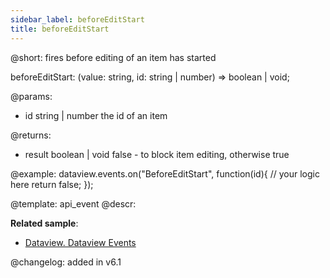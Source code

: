 ```yaml
---
sidebar_label: beforeEditStart
title: beforeEditStart
---          
```


@short: fires before editing of an item has started

beforeEditStart: (value: string, id: string | number) => boolean | void;

@params:
- id		string | number		the id of an item

@returns:
- result		boolean | void		false - to block item editing, otherwise true

@example:
dataview.events.on("BeforeEditStart", function(id){
	// your logic here
    return false;
});

@template: api_event
@descr:

**Related sample**:
- [Dataview. Dataview Events](https://snippet.dhtmlx.com/2d74uyoh)

@changelog: added in v6.1
